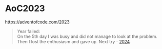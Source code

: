 # AoC2023
https://adventofcode.com/2023

> Year failed:  
> On the 5th day I was busy and did not manage to look at the problem. Then I lost the enthusiasm and gave up. Next try - [2024](https://github.com/LCernei/AoC2024)